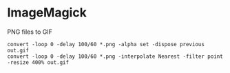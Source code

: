 # ImageMagick

PNG files to GIF

```
convert -loop 0 -delay 100/60 *.png -alpha set -dispose previous out.gif
convert -loop 0 -delay 100/60 *.png -interpolate Nearest -filter point -resize 400% out.gif
```
